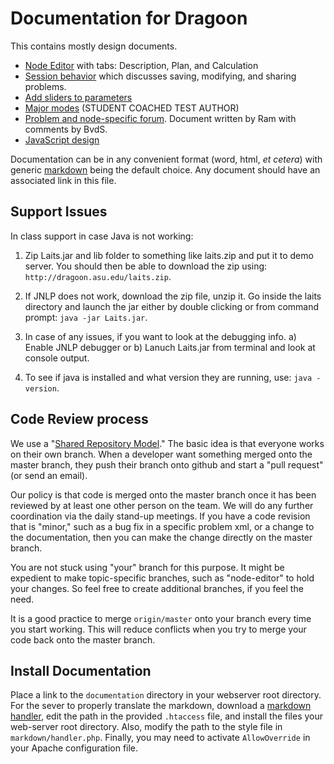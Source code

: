 # Documentation for Dragoon #

This contains mostly design documents.  

* [Node Editor](node-editor.md) with tabs:  Description, Plan, and Calculation
* [Session behavior](sessions.md) which discusses saving, modifying, and sharing problems.
* [Add sliders to parameters](sliders.md)
* [Major modes](major-modes.md) (STUDENT COACHED TEST AUTHOR)
* [Problem and node-specific forum](Forum_Feature_in_Dragoon.docx).  Document written by Ram
  with comments by BvdS.
* [JavaScript design](javascript.md)

Documentation can be in any convenient format (word, html, *et cetera*) with 
generic [markdown](http://en.wikipedia.org/wiki/Markdown) being the default 
choice.  Any document should have an associated link in this file.  

## Support Issues ##

In class support in case Java is not working:

1. Zip Laits.jar and lib folder to something like laits.zip and put it to demo server. 
You should then be able to download the zip using: `http://dragoon.asu.edu/laits.zip`.

2. If JNLP does not work, download the zip file, unzip it. Go inside the laits 
directory and launch the jar either by double clicking or from command prompt:
   `java -jar Laits.jar`.

3. In case of any issues, if you want to look at the debugging info.
   a) Enable JNLP debugger or
   b) Lanuch Laits.jar from terminal and look at console output.
4. To see if java is installed and what version they are running, use:
    `java -version`.



## Code Review process ##

We use a "[Shared Repository Model](https://help.github.com/articles/using-pull-requests#shared-repository-model)."
The basic idea is that everyone works on their own branch.  When a developer
want something merged onto the master branch, they push their branch onto
github and start a "pull request" (or send an email).

Our policy is that code is merged onto the master branch once it has
been reviewed by at least one other person on the team. We will do any
further coordination via the daily stand-up meetings.  If you have
a code revision that is "minor," such as a bug fix in a specific problem
xml, or a change to the documentation, then you can make the change
directly on the master branch.

You are not stuck using "your" branch for this purpose. It might be
expedient to make topic-specific branches, such as "node-editor" to
hold your changes. So feel free to create additional branches, if you
feel the need.

It is a good practice to merge `origin/master` onto your branch every
time you start working.  This will reduce conflicts when you 
try to merge your code back onto the master branch.

## Install Documentation ##

Place a link to the `documentation` directory in your webserver root directory. 
For the sever to properly translate the markdown, download a 
[markdown handler](https://github.com/alue/markdown-handler), 
edit the path in the provided `.htaccess` file, and install the files your 
web-server root directory.
Also, modify the path to the style file in `markdown/handler.php`.
Finally, you may need to activate `AllowOverride` in your Apache configuration file.
